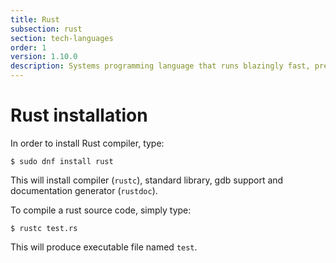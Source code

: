 ```yaml
---
title: Rust
subsection: rust
section: tech-languages
order: 1
version: 1.10.0
description: Systems programming language that runs blazingly fast, prevents segfaults, and guarantees thread safety.
---
```


# Rust installation

In order to install Rust compiler, type:
```
$ sudo dnf install rust
```
This will install compiler (`rustc`), standard library, gdb support and documentation generator (`rustdoc`).

To compile a rust source code, simply type:
```
$ rustc test.rs
```
This will produce executable file named `test`.

